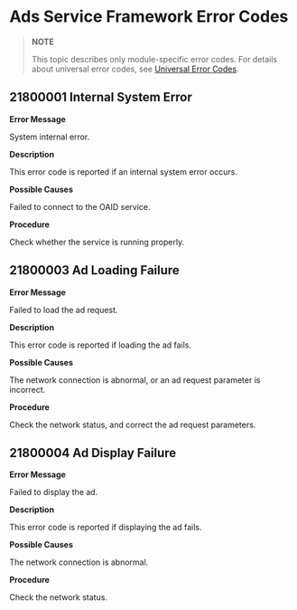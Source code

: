 # Ads Service Framework Error Codes


> **NOTE**
>
> This topic describes only module-specific error codes. For details about universal error codes, see [Universal Error Codes](errorcode-universal.md).


## 21800001 Internal System Error

**Error Message**

System internal error.

**Description**

This error code is reported if an internal system error occurs.

**Possible Causes**

Failed to connect to the OAID service.

**Procedure**

Check whether the service is running properly.


## 21800003 Ad Loading Failure

**Error Message**

Failed to load the ad request.

**Description**

This error code is reported if loading the ad fails.

**Possible Causes**

The network connection is abnormal, or an ad request parameter is incorrect.

**Procedure**

Check the network status, and correct the ad request parameters.


## 21800004 Ad Display Failure

**Error Message**

Failed to display the ad.

**Description**

This error code is reported if displaying the ad fails.

**Possible Causes**

The network connection is abnormal.

**Procedure**

Check the network status.
